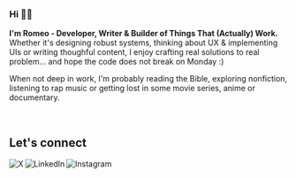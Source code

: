 ### Hi 👋🏿

<b>I'm Romeo - Developer, Writer & Builder of Things That (Actually) Work.</b> <!--I run Duowork, a software agency in Abuja, Nigeria helping businesses scale with clear thinking and reliable code. --> Whether it's designing robust systems, thinking about UX & implementing UIs or writing thoughful content, I enjoy crafting real solutions to real problem... and hope the code does not break on Monday :)

When not deep in work, I'm probably reading the Bible, exploring nonfiction, listening to rap music or getting lost in some movie series, anime or documentary.

<br>

## Let's connect

[<img align="left" alt="X" src="https://img.shields.io/badge/%40_romeopeter-0d1116?logo=X&color=000" />](https://x.com/_romeopeter)
[<img align="left" alt="LinkedIn" src="https://img.shields.io/badge/romeo_peter-0d1116?logo=linkedin&color=0d1116" />](https://www.linkedin.com/in/romeo-peter/)
[<img align="left" alt="Instagram" src="https://img.shields.io/badge/%40_romeopeter-0d1116?logo=instagram&logoColor=fff&color=0d1116">](https://www.instagram.com/_romeopeter/)

